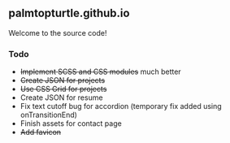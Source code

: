 ## palmtopturtle.github.io
Welcome to the source code!

### Todo
* ~~Implement SCSS and CSS modules~~ much better
* ~~Create JSON for projects~~
* ~~Use CSS Grid for projects~~
* Create JSON for resume
* Fix text cutoff bug for accordion (temporary fix added using onTransitionEnd)
* Finish assets for contact page
* ~~Add favicon~~
